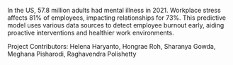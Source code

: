 In the US, 57.8 million adults had mental illness in 2021. Workplace stress affects 81% of employees, impacting relationships for 73%. This predictive model uses various data sources to detect employee burnout early, aiding proactive interventions and healthier work environments.

Project Contributors:
Helena Haryanto, Hongrae Roh, Sharanya Gowda, Meghana Pisharodi, Raghavendra Polishetty
